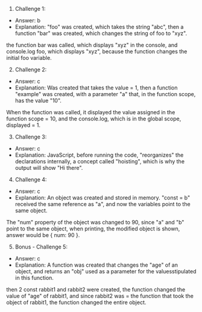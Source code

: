 1. Challenge 1:
  - Answer: b
  - Explanation: "foo" was created, which takes the string "abc", then a function "bar" was created, which changes the string of foo to "xyz".

the function bar was called, which displays "xyz" in the console, and console.log foo, which displays "xyz", because the function changes the initial foo variable.


2. Challenge 2:
  - Answer: c
  - Explanation: Was created that takes the value = 1, then a function "example" was created, with a parameter "a" that, in the function scope, has the value "10".

When the function was called, it displayed the value assigned in the function scope = 10, and the console.log, which is in the global scope, displayed = 1.


3. Challenge 3:
  - Answer: c
  - Explanation: JavaScript, before running the code, "reorganizes" the declarations internally, a concept called "hoisting", which is why the output will show "Hi there".


4. Challenge 4:
  - Answer: c
  - Explanation: An object was created and stored in memory. "const = b" received the same reference as "a", and now the variables point to the same object.

The "num" property of the object was changed to 90, since "a" and "b" point to the same object, when printing, the modified object is shown, answer would be { num: 90 }.


5. Bonus - Challenge 5:
  - Answer: c
  - Explanation: A function was created that changes the "age" of an object, and returns an "obj" used as a parameter for the values ​​stipulated in this function.

then 2 const rabbit1 and rabbit2 were created, the function changed the value of "age" of rabbit1, and since rabbit2 was = the function that took the object of rabbit1, the function changed the entire object.

